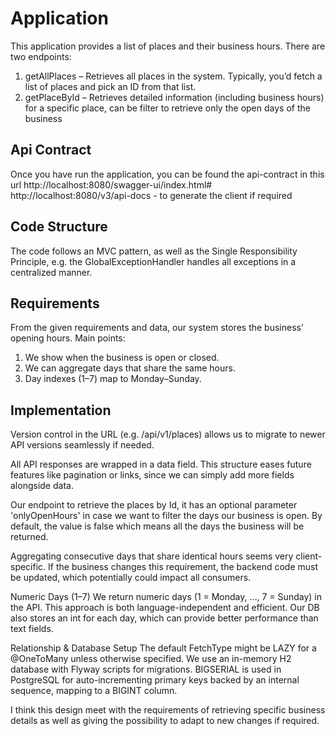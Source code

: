 
# Application
This application provides a list of places and their business hours. There are two endpoints:

1. getAllPlaces – Retrieves all places in the system.
        Typically, you’d fetch a list of places and pick an ID from that list.
2.  getPlaceById – Retrieves detailed information (including business hours) for a specific place, can be filter to retrieve
    only the open days of the business

## Api Contract
Once you have run the application, you can be found the api-contract in this url
http://localhost:8080/swagger-ui/index.html#
http://localhost:8080/v3/api-docs - to generate the client if required

## Code Structure
The code follows an MVC pattern, as well as the Single Responsibility Principle, e.g. the GlobalExceptionHandler handles all exceptions in a centralized manner.

## Requirements
From the given requirements and data, our system stores the business’ opening hours. Main points:

1. We show when the business is open or closed.
2. We can aggregate days that share the same hours.
3. Day indexes (1–7) map to Monday–Sunday.

## Implementation
Version control in the URL (e.g. /api/v1/places) allows us to migrate to newer API versions seamlessly if needed.

All API responses are wrapped in a data field. This structure eases future features like pagination or links, since we 
can simply add more fields alongside data.

Our endpoint to retrieve the places by Id, it has an optional parameter 'onlyOpenHours' in case we want to filter the
days our business is open. By default, the value is false which means all the days the business will be returned.

Aggregating consecutive days that share identical hours seems very client-specific. If the business changes this requirement, 
the backend code must be updated, which potentially could impact all consumers.

Numeric Days (1–7)
We return numeric days (1 = Monday, …, 7 = Sunday) in the API. This approach is both language-independent and efficient. 
Our DB also stores an int for each day, which can provide better performance than text fields.

Relationship & Database Setup
The default FetchType might be LAZY for a @OneToMany unless otherwise specified. 
We use an in-memory H2 database with Flyway scripts for migrations.
BIGSERIAL is used in PostgreSQL for auto-incrementing primary keys backed by an internal sequence, mapping to a BIGINT column.

I think this design meet with the requirements of retrieving specific business details as well as giving the possibility to adapt to new changes if required.


